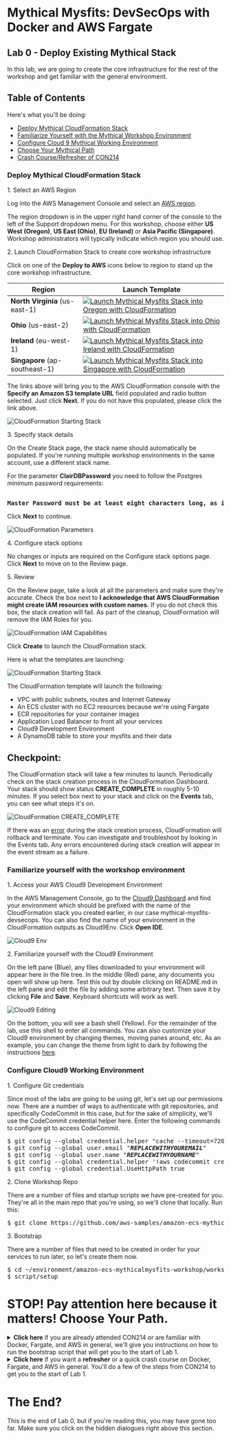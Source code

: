 # Mythical Mysfits: DevSecOps with Docker and AWS Fargate

## Lab 0 - Deploy Existing Mythical Stack

In this lab, we are going to create the core infrastructure for the rest of the workshop and get familiar with the general environment.

## Table of Contents

Here's what you'll be doing:

* [Deploy Mythical CloudFormation Stack](#deploy-mythical-cloudformation-stack)
* [Familiarize Yourself with the Mythical Workshop Environment](#familiarize-yourself-with-the-workshop-environment)
* [Configure Cloud 9 Mythical Working Environment](#configure-cloud9-working-environment)
* [Choose Your Mythical Path](#stop-pay-attention-here-because-it-matters)
* [Crash Course/Refresher of CON214](#crash-courserefresher-on-workshop-1-con214-monolith-to-microservice-with-docker-and-aws-fargate)

### Deploy Mythical CloudFormation Stack

1\. Select an AWS Region

Log into the AWS Management Console and select an [AWS region](http://docs.aws.amazon.com/AWSEC2/latest/UserGuide/using-regions-availability-zones.html).  

The region dropdown is in the upper right hand corner of the console to the left of the Support dropdown menu.  For this workshop, choose either **US West (Oregon)**, **US East (Ohio)**, **EU (Ireland)** or **Asia Pacific (Singapore)**.  Workshop administrators will typically indicate which region you should use.

2\. Launch CloudFormation Stack to create core workshop infrastructure

Click on one of the **Deploy to AWS** icons below to region to stand up the core workshop infrastructure.

Region | Launch Template
------------ | -------------  
**North Virginia** (us-east-1) | [![Launch Mythical Mysfits Stack into Oregon with CloudFormation](/images/deploy-to-aws.png)](https://console.aws.amazon.com/cloudformation/home?region=us-east-1#/stacks/new?stackName=mythical-mysfits-devsecops&templateURL=https://s3.amazonaws.com/mythical-mysfits-website/fargate-devsecops/core.yml)  
**Ohio** (us-east-2) | [![Launch Mythical Mysfits Stack into Ohio with CloudFormation](/images/deploy-to-aws.png)](https://console.aws.amazon.com/cloudformation/home?region=us-east-2#/stacks/new?stackName=mythical-mysfits-devsecops&templateURL=https://s3.amazonaws.com/mythical-mysfits-website/fargate-devsecops/core.yml)  
**Ireland** (eu-west-1) | [![Launch Mythical Mysfits Stack into Ireland with CloudFormation](/images/deploy-to-aws.png)](https://console.aws.amazon.com/cloudformation/home?region=eu-west-1#/stacks/new?stackName=mythical-mysfits-devsecops&templateURL=https://s3.amazonaws.com/mythical-mysfits-website/fargate-devsecops/core.yml)  
**Singapore** (ap-southeast-1) | [![Launch Mythical Mysfits Stack into Singapore with CloudFormation](/images/deploy-to-aws.png)](https://console.aws.amazon.com/cloudformation/home?region=ap-southeast-1#/stacks/new?stackName=mythical-mysfits-devsecops&templateURL=https://s3.amazonaws.com/mythical-mysfits-website/fargate-devsecops/core.yml) 

The links above will bring you to the AWS CloudFormation console with the **Specify an Amazon S3 template URL** field populated and radio button selected. Just click **Next**. If you do not have this populated, please click the link above.

![CloudFormation Starting Stack](images/cfn-createstack-1.png)

3\. Specify stack details

On the Create Stack page, the stack name should automatically be populated. If you're running multiple workshop environments in the same account, use a different stack name.

<!--There is a parameter **SkipBucket** but you don't need to change anything.-->

<!--- **SkipBucket** - *If you want to skip the creation of the Mythical Mysfits S3 website bucket*-->

For the parameter **ClairDBPassword** you need to follow the Postgres minimum password requirements:

<pre><b>
Master Password must be at least eight characters long, as in "mypassword". Can be any printable ASCII character except "/", "", or "@".
</b></pre>

Click **Next** to continue.

![CloudFormation Parameters](images/cfn-createstack-2.png)

4\. Configure stack options

No changes or inputs are required on the Configure stack options page.  Click **Next** to move on to the Review page.

5\. Review

On the Review page, take a look at all the parameters and make sure they're accurate. Check the box next to **I acknowledge that AWS CloudFormation might create IAM resources with custom names.** If you do not check this box, the stack creation will fail. As part of the cleanup, CloudFormation will remove the IAM Roles for you.

![CloudFormation IAM Capabilities](images/cfn-iam-capabilities.png)

Click **Create** to launch the CloudFormation stack.

Here is what the templates are launching:

![CloudFormation Starting Stack](images/arch-starthere.png)

The CloudFormation template will launch the following:
* VPC with public subnets, routes and Internet Gateway
* An ECS cluster with no EC2 resources because we're using Fargate
* ECR repositories for your container images
* Application Load Balancer to front all your services
* Cloud9 Development Environment
* A DynamoDB table to store your mysfits and their data

## Checkpoint:

The CloudFormation stack will take a few minutes to launch.  Periodically check on the stack creation process in the CloudFormation Dashboard.  Your stack should show status **CREATE\_COMPLETE** in roughly 5-10 minutes. If you select box next to your stack and click on the **Events** tab, you can see what steps it's on.  

![CloudFormation CREATE_COMPLETE](images/cfn-create-complete.png)

If there was an [error](http://docs.aws.amazon.com/AWSCloudFormation/latest/UserGuide/troubleshooting.html#troubleshooting-errors) during the stack creation process, CloudFormation will rollback and terminate. You can investigate and troubleshoot by looking in the Events tab.  Any errors encountered during stack creation will appear in the event stream as a failure.

### Familiarize yourself with the workshop environment

1\. Access your AWS Cloud9 Development Environment

In the AWS Management Console, go to the [Cloud9 Dashboard](https://console.aws.amazon.com/cloud9/home) and find your environment which should be prefixed with the name of the CloudFormation stack you created earlier, in our case mythical-mysfits-devsecops. You can also find the name of your environment in the CloudFormation outputs as Cloud9Env. Click **Open IDE**.

![Cloud9 Env](images/cloud9.png)

2\. Familiarize yourself with the Cloud9 Environment

On the left pane (Blue), any files downloaded to your environment will appear here in the file tree. In the middle (Red) pane, any documents you open will show up here. Test this out by double clicking on README.md in the left pane and edit the file by adding some arbitrary text. Then save it by clicking **File** and **Save**. Keyboard shortcuts will work as well.

![Cloud9 Editing](images/cloud9-environment.png)

On the bottom, you will see a bash shell (Yellow). For the remainder of the lab, use this shell to enter all commands.  You can also customize your Cloud9 environment by changing themes, moving panes around, etc. As an example, you can change the theme from light to dark by following the instructions [here](https://docs.aws.amazon.com/cloud9/latest/user-guide/settings-theme.html).

### Configure Cloud9 Working Environment

1\. Configure Git credentials

Since most of the labs are going to be using git, let's set up our permissions now. There are a number of ways to authenticate with git repositories, and specifically CodeCommit in this case, but for the sake of simplicity, we'll use the CodeCommit credential helper here. Enter the following commands to configure git to access CodeCommit. 

<pre>
$ git config --global credential.helper "cache --timeout=7200"
$ git config --global user.email "<b><i>REPLACEWITHYOUREMAIL</i></b>"
$ git config --global user.name "<b><i>REPLACEWITHYOURNAME</i></b>"
$ git config --global credential.helper '!aws codecommit credential-helper $@'
$ git config --global credential.UseHttpPath true
</pre>

2\. Clone Workshop Repo

There are a number of files and startup scripts we have pre-created for you. They're all in the main repo that you're using, so we'll clone that locally. Run this:

<pre>
$ git clone https://github.com/aws-samples/amazon-ecs-mythicalmysfits-workshop.git
</pre>

3\. Bootstrap

There are a number of files that need to be created in order for your services to run later, so let's create them now.

<pre>
$ cd ~/environment/amazon-ecs-mythicalmysfits-workshop/workshop-2/
$ script/setup
</pre>

# STOP! Pay attention here because it matters! Choose Your Path.

<details>
<summary>
<b>Click here</b> if you are already attended CON214 or are familiar with Docker, Fargate, and AWS in general, we'll give you instructions on how to run the bootstrap script that will get you to the start of Lab 1.
</summary>
<pre>
$ cd ~/environment/amazon-ecs-mythicalmysfits-workshop/workshop-2/
$ script/setup_ws1_end
</pre>

You should now have 2 Fargate services running in ECS - one for the Monolith service and one for the Like service. These are both sitting behind an ALB.

One last thing before you move on. Go to the CloudFormation Outputs section of your stack and get the **S3WebsiteEndpoint**. It is an HTTP link. Copy and paste it into your browser window and bookmark it or put it in a note. It should already be working. If you see a bunch of Mysfits, it's working. Otherwise, it's not.

# Checkpoint

You made it to the end of Lab 0. You should now have two running services hooked into an ALB. If you visit the S3 static website bucket that was created as part of the bootstrap, it should be working already and you should see a bunch of Mythical Mysfits. Now you're ready to move on to Lab 1 to start your journey to DevSecOps!

[Proceed to Lab 1](../Lab-1)

</details>

<details>
<summary>
<b>Click here</b> if you want a <b>refresher</b> or a quick crash course on Docker, Fargate, and AWS in general. You'll do a few of the steps from CON214 to get you to the start of Lab 1.
</summary>

### Crash Course/Refresher on Workshop 1 (CON214: Monolith to Microservice with Docker and AWS Fargate)

1\. Build the monolith docker image and test it

In order for us to use a Docker image, we have to create it first. We'll do it manually here but don't worry, the whole point is to automate all this away. 

<pre>
$ cd ~/environment/amazon-ecs-mythicalmysfits-workshop/workshop-2/app/monolith-service
$ docker build -t monolith-service .
</pre>

Run the docker container and test the adoption agency platform running as a container to make sure it responds

Use the [docker run](https://docs.docker.com/engine/reference/run/) command to run your image; the -p flag is used to map the host listening port to the container listening port. Note that "Table-REPLACEME_STACKNAME" will need to be updated; replace the ***REPLACEME_STACKNAME*** portion with the name you entered when you created the CloudFormation stack.

<pre>
$ docker run -p 8000:80 -e AWS_DEFAULT_REGION=<b><i>REPLACEME_REGION</i></b> -e DDB_TABLE_NAME=<b><i>Table-REPLACEME_STACKNAME</i></b> monolith-service
</pre>

Following our naming conventions, my command would be:
<pre>
$ docker run -p 8000:80 -e AWS_DEFAULT_REGION=eu-west-1 -e DDB_TABLE_NAME=Table-mythical-mysfits-devsecops monolith-service
 * Running on http://0.0.0.0:80/ (Press CTRL+C to quit)
</pre>

Press **Ctrl + C to exit**

2\. Push to the monolith-service ECR Repository

In order to pull an image to use it, we have to put it somewhere. Similarly to how we use Git and centralized source control systems like GitHub, we'll use Amazon EC2 Container Registry (ECR) to store our images. Let's start by getting the ECR repository that we will be pushing to. Use the CLI to run `aws ecr describe-repositories` and note down both of the **repositoryUri** values for the ECR repositories that were created for you. The **repositoryName** should have the words mono or like in them. Don't worry that the name has a bunch of random characters in it. That's just CloudFormation making uniquely named resources for you.

<pre>
$ aws ecr describe-repositories
{
    "repositories": [
        {
            "registryId": "123456789012", 
            "repositoryName": "mythic-mono-ui2nkbotfxk2", 
            "repositoryArn": "arn:aws:ecr:eu-west-1:123456789012:repository/mythic-mono-ui2nkbotfxk2", 
            "createdAt": 1542995670.0, 
            "repositoryUri": "123456789012.dkr.ecr.eu-west-1.amazonaws.com/mythic-mono-ui2nkbotfxk2"
        }, 
        {
            "registryId": "123456789012", 
            "repositoryName": "mythic-like-qhe5ji30css2", 
            "repositoryArn": "arn:aws:ecr:eu-west-1:123456789012:repository/mythic-like-qhe5ji30css2", 
            "createdAt": 1542995670.0, 
            "repositoryUri": "123456789012.dkr.ecr.eu-west-1.amazonaws.com/mythic-like-qhe5ji30css2"
        }
    ]
}
</pre>

Now that we have the repository URIs, we can tag and push the images up to ECR for later use. Here we are pushing the monolith-service to the repository with the word `mono` in it we got from above. 

<pre>
$ $(aws ecr get-login --no-include-email --region <b><i>REPLACEME_REGION</b></i>)
$ docker tag monolith-service:latest <b><i>REPLACEME_ECR_REPOSITORY_URI</b></i>:latest
$ docker push <b><i>REPLACEME_ECR_REPOSITORY_URI</b></i>:latest

The push refers to repository [123456789012.dkr.ecr.eu-west-1.amazonaws.com/mythical-mysfits-devsecops/monolith-service]
a09105a1d2ce: Pushed 
b0be10c9aaa2: Pushed 
5a458948ccaa: Pushed 
2fc1a26ddb10: Pushed 
3178611d3d5f: Pushed 
76c033092e10: Pushed 
2146d867acf3: Pushed 
ae1f631f14b7: Pushed 
102645f1cf72: Pushed 
latest: digest: sha256:5d985802219c5a92ea097d414858d962c125c1ff46cfc70edcdf7f05ac964f62 size: 2206
</pre>

When you issue the push command, Docker pushes the layers up to ECR, and if you refresh the monolith-service ECR repository page, you'll see an image indicating the latest version.  

2\. Build the like docker image and push to ECR.

We already have the repository URIs so let's build the like-service:

<pre>
$ cd ~/environment/amazon-ecs-mythicalmysfits-workshop/workshop-2/app/like-service
$ docker build -t like-service .
</pre>

*Note: Did you notice that the build time was significantly shorter when building the like-service? That's because most of the layers were already cached*

<pre>
$ docker tag like-service:latest <b><i>REPLACEME_ECR_REPOSITORY_URI</b></i>:latest
$ docker push <b><i>REPLACEME_ECR_REPOSITORY_URI</b></i>:latest
</pre>

3\. Look at the task definition for the monolith-service

Task definitions are an integral part of Fargate. It tells the Fargate service what to run, from how much memory to which actual Docker image to run. 

As part of the core infrastructure stack, we've already created task definitions for you, but let's take a look at them to understand what gets updated on a deployment. In the AWS Management Console, navigate to [Task Definitions](https://console.aws.amazon.com/ecs/home#/taskDefinitions) in the ECS dashboard. Check the checkbox next to the monolith-service task definition. It should be named something like Mythical-Mysfits-Monolith-mythical-mysfits-devsecops. Then click on **Create New Revision**

![ECS Create Task Definition Revision](images/ecs-taskdef-describe.png)

Scroll down to Container Definitions where you should see where we have pre-defined a monolith-service container. Click on **monolith-service** to see details. Normally, this is where you'd modify the container image to change what you want to deploy to Fargate. However, since we've already pre-populated this, you're all set.

![ECS Update Task Definition Image](images/ecs-taskdef-change-image.png)

Cancel out of everything until you're back to the **Task Definition** page.

4\. Create Fargate services

First, we get the task definition names that we want to use. You saw them in the console earlier, but let's get them from the CLI:

<pre>
$ aws ecs list-task-definitions
{
    "taskDefinitionArns": [
        "arn:aws:ecs:eu-west-1:123456789012:task-definition/Mythical-Mysfits-Like-Service-mythical-mysfits-devsecops:1", 
        "arn:aws:ecs:eu-west-1:123456789012:task-definition/Mythical-Mysfits-Monolith-Service-mythical-mysfits-devsecops:1"
    ]
}
</pre>

Next up we need to create the Fargate services for the monolith service and the like service. We're using AWS CLI skeletons that we've updated to include the output values from the CloudFormation stack. The only thing you have to do is pass in the task definitions you noted down earlier. Run the following commands from your Cloud9 IDE, substituting in the task definitions for the ones you just listed. Make sure to include the number at the very end.

<pre>
$ cd ~/environment/amazon-ecs-mythicalmysfits-workshop/workshop-2/Lab-0
$ aws ecs create-service --cli-input-json file://monolith-service.json --task-definition REPLACE_ME_MONOLITH_TASK_DEFINITION
$ aws ecs create-service --cli-input-json file://like-service.json --task-definition REPLACE_ME_LIKE_TASK_DEFINITION
</pre>

In my case, things looked like this:

<pre>
aws ecs create-service --cli-input-json file://monolith-service.json --task-definition Mythical-Mysfits-Monolith-Service-mythical-mysfits-devsecops:1
aws ecs create-service --cli-input-json file://like-service.json --task-definition Mythical-Mysfits-Like-Service-mythical-mysfits-devsecops:1
</pre>

If successful, a large blob of JSON describing your new service will appear.

5\. Visit the Mythical Mysfits Homepage

Finally, let's look at what you've set up. The Mythical Mysfits adoption homepage is where you will be able to view all sorts of information about the Mythical Mysfits. To find out how to get there, go to the CloudFormation outputs section for your CloudFormation stack. Look for an output named **S3WebsiteEndpoint**. It is an HTTP link. Copy and paste it into your browser window and bookmark it or put it in a note. It should already be working. If you see a bunch of Mysfits, it's working. Otherwise, it's not.

# Checkpoint

You made it to the end of Lab 0. In one way or another, you should now have two running services hooked into an ALB. If you visit the S3 static website bucket that was created as part of the bootstrap, it should be working already and you should see a bunch of Mythical Mysfits. Now you're ready to move on to Lab 1 to start your journey to DevSecOps!

[Proceed to Lab 1](../Lab-1)

</details>

# The End?

This is the end of Lab 0, but if you're reading this, you may have gone too far. Make sure you click on the hidden dialogues right above this section.


